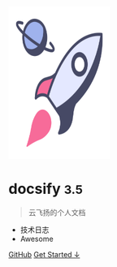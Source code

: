 <!-- _coverpage.md -->

<img src='/_assets/svg/rocket.svg' height="300" width="200">

# docsify <small>3.5</small>

> 云飞扬的个人文档

- 技术日志
- Awesome

[GitHub](https://github.com/imxieke)
[Get Started ↓](#start)